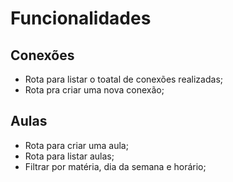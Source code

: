 # Funcionalidades

## Conexões

- Rota para listar o toatal de conexões realizadas;
- Rota pra criar uma nova conexão;

## Aulas

- Rota para criar uma aula;
- Rota para listar aulas;
 - Filtrar por matéria, dia da semana e horário;